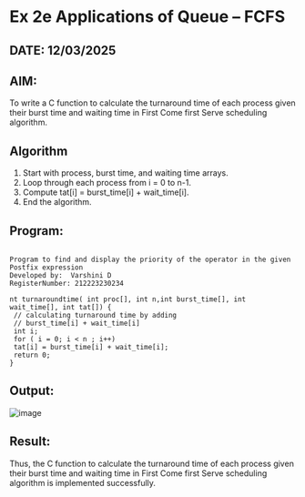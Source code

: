# Ex 2e Applications of Queue – FCFS
## DATE: 12/03/2025
## AIM:
To write a C function to calculate the turnaround time of each process given their burst time and waiting time in First Come first Serve scheduling algorithm.
## Algorithm
1. Start with process, burst time, and waiting time arrays.
2. Loop through each process from i = 0 to n-1.
3. Compute tat[i] = burst_time[i] + wait_time[i].
4. End the algorithm.

## Program:
```

Program to find and display the priority of the operator in the given Postfix expression
Developed by:  Varshini D
RegisterNumber: 212223230234

nt turnaroundtime( int proc[], int n,int burst_time[], int wait_time[], int tat[]) {
 // calculating turnaround time by adding
 // burst_time[i] + wait_time[i]
 int i;
 for ( i = 0; i < n ; i++)
 tat[i] = burst_time[i] + wait_time[i];
 return 0;
}

```

## Output:
![image](https://github.com/user-attachments/assets/97e80ab3-d3d1-4826-bb8e-755a859b0773)



## Result:
Thus, the C function to calculate the turnaround time of each process given their burst time and waiting time in First Come first Serve scheduling algorithm is implemented successfully.
